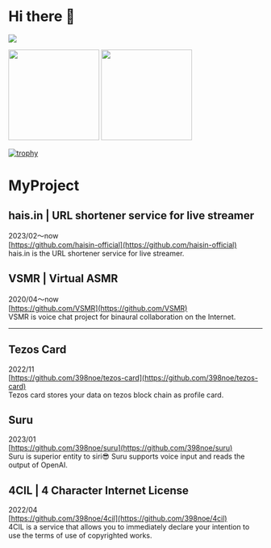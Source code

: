 # Hi there 👋

![](http://github-profile-summary-cards.vercel.app/api/cards/profile-details?username=398noe&theme=github_dark)

<div>
  <img height="180px" src="https://github-readme-stats.vercel.app/api/top-langs/?username=398noe&layout=compact&count_private=true&show_icons=true&theme=transparent"/>
  <img height="180px" src="https://github-readme-stats.vercel.app/api?username=398noe&count_private=true&show_icons=true&show_icons=true&theme=transparent"/>
</div>

[![trophy](https://github-profile-trophy.vercel.app/?username=398noe&rank=-C,-B&theme=discord&no-bg=true&margin-w=15)](https://github.com/ryo-ma/github-profile-trophy)

# MyProject
## hais.in | URL shortener service for live streamer
2023/02〜now  
[https://github.com/haisin-official](https://github.com/haisin-official)  
hais.in is the URL shortener service for live streamer.

## VSMR | Virtual ASMR  
2020/04〜now  
[https://github.com/VSMR](https://github.com/VSMR)  
VSMR is voice chat project for binaural collaboration on the Internet.

---

## Tezos Card
2022/11  
[https://github.com/398noe/tezos-card](https://github.com/398noe/tezos-card)  
Tezos card stores your data on tezos block chain as profile card.

## Suru
2023/01  
[https://github.com/398noe/suru](https://github.com/398noe/suru)  
Suru is superior entity to siri😎 Suru supports voice input and reads the output of OpenAI.

## 4CIL | 4 Character Internet License
2022/04  
[https://github.com/398noe/4cil](https://github.com/398noe/4cil)  
4CIL is a service that allows you to immediately declare your intention to use the terms of use of copyrighted works.

<!--
**398noe/398noe** is a ✨ _special_ ✨ repository because its `README.md` (this file) appears on your GitHub profile.

Here are some ideas to get you started:

- 🔭 I’m currently working on ...
- 🌱 I’m currently learning ...
- 👯 I’m looking to collaborate on ...
- 🤔 I’m looking for help with ...
- 💬 Ask me about ...
- 📫 How to reach me: ...
- 😄 Pronouns: ...
- ⚡ Fun fact: ...
-->
